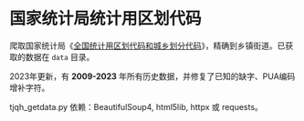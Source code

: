 # 国家统计局统计用区划代码

爬取国家统计局《[全国统计用区划代码和城乡划分代码](http://www.stats.gov.cn/tjsj/tjbz/tjyqhdmhcxhfdm/)》，精确到乡镇街道。已获取的数据在 `data` 目录。

2023年更新，有 **2009-2023** 年所有历史数据，并修复了已知的缺字、PUA编码增补字符。

tjqh\_getdata.py 依赖：BeautifulSoup4, html5lib, httpx 或 requests。
